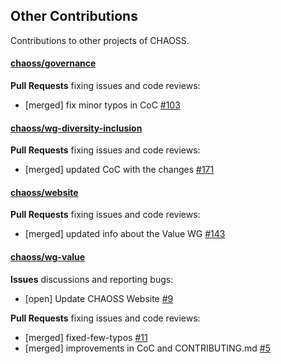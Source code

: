 ## Other Contributions

Contributions to other projects of CHAOSS.

#### [chaoss/governance](https://github.com/chaoss/governance/)

**Pull Requests** fixing issues and code reviews:
- [merged] fix minor typos in CoC [#103](https://github.com/chaoss/governance/pull/103)

#### [chaoss/wg-diversity-inclusion](https://github.com/chaoss/wg-diversity-inclusion/)

**Pull Requests** fixing issues and code reviews:
- [merged] updated CoC with the changes [#171](https://github.com/chaoss/wg-diversity-inclusion/pull/171)

#### [chaoss/website](https://github.com/chaoss/website/)

**Pull Requests** fixing issues and code reviews:
- [merged] updated info about the Value WG [#143](https://github.com/chaoss/website/pull/143)

#### [chaoss/wg-value](https://github.com/chaoss/wg-value/)

**Issues** discussions and reporting bugs:
- [open] Update CHAOSS Website [#9](https://github.com/chaoss/wg-value/issues/9)

**Pull Requests** fixing issues and code reviews:
- [merged] fixed-few-typos [#11](https://github.com/chaoss/wg-value/pull/11)
- [merged] improvements in CoC and CONTRIBUTING.md [#5](https://github.com/chaoss/wg-value/pull/5	)






